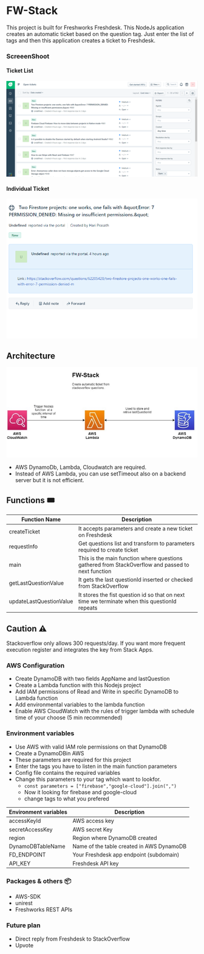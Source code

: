 
# FW-Stack
This project is built for Freshworks Freshdesk.
This NodeJs application creates an automatic ticket based on the question tag. Just enter the list of tags and then this application creates a ticket to Freshdesk.
### ScreeenShoot 

#### Ticket List
<img src="https://raw.githubusercontent.com/hariprasath2603/FW-Stack/master/screenshot/Freshdesk_ss_01.png" alt="Screen_1" width="700">

#### Individual Ticket
<img src="https://raw.githubusercontent.com/hariprasath2603/FW-Stack/master/screenshot/Freshdesk_ss_02.png" alt="Screen_2" width="700">

## Architecture 

![FW-Stack Arch](https://raw.githubusercontent.com/hariprasath2603/FW-Stack/master/screenshot/FW-Stack.jpg)

 - AWS DynamoDb, Lambda, Cloudwatch are required.
 - Instead of AWS Lambda, you can use setTimeout also on a backend server but it is not efficient.

## Functions :tickets:
| Function Name | Description |
|--|--|
| createTicket | It accepts parameters and create a new ticket on Freshdesk  |
| requestInfo | Get questions list and transform to parameters required to create ticket |
| main | This is the main function where questions gathered from StackOverflow and passed to next function |
| getLastQuestionValue | It gets the last questionId inserted or checked from StackOverflow  |
| updateLastQuestionValue | It stores the fist question id so that on next time we terminate when this questionId repeats |

## Caution :warning:	
Stackoverflow only allows 300 requests/day. If you want more frequent execution register and integrates the key from Stack Apps.

### AWS Configuration 

 - Create DynamoDB with two fields AppName and lastQuestion
  - Create a Lambda function  with this Nodejs project
 - Add IAM permissions of Read and Write in specific DynamoDB to Lambda function
 - Add environmental variables to the lambda function
 - Enable AWS CloudWatch with the rules of trigger lambda with schedule time of your choose (5 min recommended)


### Environment variables
 - Use AWS with valid IAM role permissions on that DynamoDB
 - Create a DynamoDBin AWS 
 - These parameters are required for this project
 - Enter the tags you have to listen  in the main function parameters
 - Config file contains the required variables
 - Change this parameters to your tag which want to lookfor.
	 - `const parameters = ["firebase","google-cloud"].join(",")`
	 - Now it looking for firebase and google-cloud 
	 - change tags to what you prefered
	 
| Environment variables |Description  |
|--|--|
| accessKeyId | AWS access key |
| secretAccessKey | AWS secret Key |
| region | Region where DynamoDB created |
| DynamoDBTableName | Name of the table created in AWS DynamoDB|
| FD_ENDPOINT | Your Freshdesk app endpoint (subdomain) |
|  API_KEY| Freshdesk API key  |

### Packages & others :package:

 - AWS-SDK
 - unirest
 - Freshworks REST APIs

 ### Future plan

 - Direct reply from Freshdesk to  StackOverflow
 - Upvote
 


